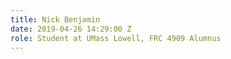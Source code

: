```yaml
---
title: Nick Benjamin
date: 2019-04-26 14:29:00 Z
role: Student at UMass Lowell, FRC 4909 Alumnus
---
```


